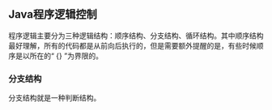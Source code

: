 ## Java程序逻辑控制

程序逻辑主要分为三种逻辑结构：顺序结构、分支结构、循环结构。其中顺序结构最好理解，所有的代码都是从前向后执行的，但是需要额外提醒的是，有些时候顺序是以所在的“ {} ”为界限的。

### 分支结构

 分支结构就是一种判断结构。

